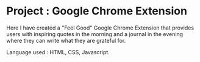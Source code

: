 # Project : Google Chrome Extension

Here I have created a "Feel Good" Google Chrome Extension that provides users with inspiring quotes in the morning and a journal in the evening where they can write what they are grateful for.

Language used : HTML, CSS, Javascript.
